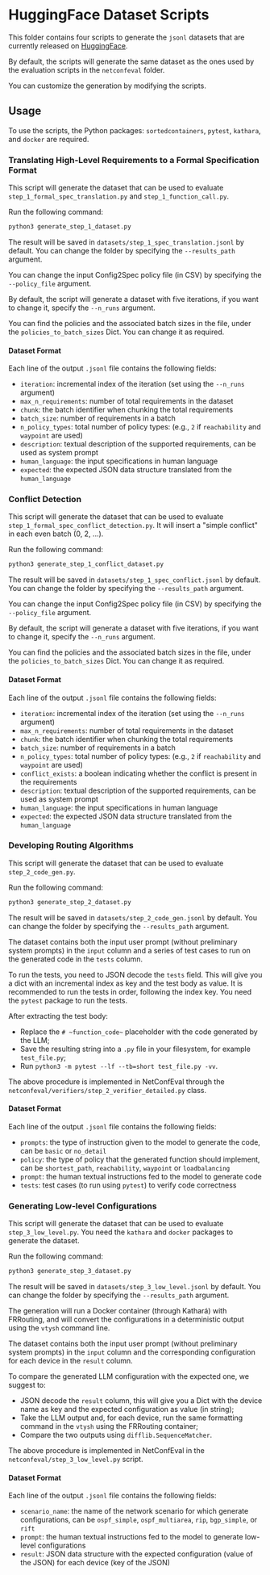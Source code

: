 # HuggingFace Dataset Scripts
This folder contains four scripts to generate the `jsonl` datasets that are currently released on [HuggingFace](https://huggingface.co/datasets/NetConfEval/NetConfEval).

By default, the scripts will generate the same dataset as the ones used by the evaluation scripts in the `netconfeval` folder.

You can customize the generation by modifying the scripts.

## Usage
To use the scripts, the Python packages: `sortedcontainers`, `pytest`, `kathara`, and `docker` are required.

### Translating High-Level Requirements to a Formal Specification Format
This script will generate the dataset that can be used to evaluate `step_1_formal_spec_translation.py` and `step_1_function_call.py`.

Run the following command:
```bash
python3 generate_step_1_dataset.py 
```

The result will be saved in `datasets/step_1_spec_translation.jsonl` by default. You can change the folder by specifying the `--results_path` argument.

You can change the input Config2Spec policy file (in CSV) by specifying the `--policy_file` argument.

By default, the script will generate a dataset with five iterations, if you want to change it, specify the `--n_runs` argument.

You can find the policies and the associated batch sizes in the file, under the `policies_to_batch_sizes` Dict. You can change it as required.

#### Dataset Format
Each line of the output `.jsonl` file contains the following fields:
- `iteration`: incremental index of the iteration (set using the `--n_runs` argument)
- `max_n_requirements`: number of total requirements in the dataset
- `chunk`: the batch identifier when chunking the total requirements
- `batch_size`: number of requirements in a batch
- `n_policy_types`: total number of policy types: (e.g., `2` if `reachability` and `waypoint` are used)
- `description`: textual description of the supported requirements, can be used as system prompt
- `human_language`: the input specifications in human language
- `expected`: the expected JSON data structure translated from the `human_language`

### Conflict Detection
This script will generate the dataset that can be used to evaluate `step_1_formal_spec_conflict_detection.py`.
It will insert a "simple conflict" in each even batch (0, 2, ...).

Run the following command:
```bash
python3 generate_step_1_conflict_dataset.py 
```

The result will be saved in `datasets/step_1_spec_conflict.jsonl` by default. You can change the folder by specifying the `--results_path` argument.

You can change the input Config2Spec policy file (in CSV) by specifying the `--policy_file` argument.

By default, the script will generate a dataset with five iterations, if you want to change it, specify the `--n_runs` argument.

You can find the policies and the associated batch sizes in the file, under the `policies_to_batch_sizes` Dict. You can change it as required.

#### Dataset Format
Each line of the output `.jsonl` file contains the following fields:
- `iteration`: incremental index of the iteration (set using the `--n_runs` argument)
- `max_n_requirements`: number of total requirements in the dataset
- `chunk`: the batch identifier when chunking the total requirements
- `batch_size`: number of requirements in a batch
- `n_policy_types`: total number of policy types: (e.g., `2` if `reachability` and `waypoint` are used)
- `conflict_exists`: a boolean indicating whether the conflict is present in the requirements
- `description`: textual description of the supported requirements, can be used as system prompt
- `human_language`: the input specifications in human language
- `expected`: the expected JSON data structure translated from the `human_language`

### Developing Routing Algorithms
This script will generate the dataset that can be used to evaluate `step_2_code_gen.py`.

Run the following command:
```bash
python3 generate_step_2_dataset.py
```

The result will be saved in `datasets/step_2_code_gen.jsonl` by default. You can change the folder by specifying the `--results_path` argument.

The dataset contains both the input user prompt (without preliminary system prompts) in the `input` column and a series of test cases to run on the generated code in the `tests` column.

To run the tests, you need to JSON decode the `tests` field. This will give you a dict with an incremental index as key and the test body as value.
It is recommended to run the tests in order, following the index key. You need the `pytest` package to run the tests. 

After extracting the test body:
- Replace the `# ~function_code~` placeholder with the code generated by the LLM;
- Save the resulting string into a `.py` file in your filesystem, for example `test_file.py`;
- Run `python3 -m pytest --lf --tb=short test_file.py -vv`.

The above procedure is implemented in NetConfEval through the `netconfeval/verifiers/step_2_verifier_detailed.py` class.

#### Dataset Format
Each line of the output `.jsonl` file contains the following fields:
- `prompts`: the type of instruction given to the model to generate the code, can be `basic` or `no_detail`
- `policy`: the type of policy that the generated function should implement, can be `shortest_path`, `reachability`, `waypoint` or `loadbalancing`
- `prompt`: the human textual instructions fed to the model to generate code
- `tests`: test cases (to run using `pytest`) to verify code correctness

### Generating Low-level Configurations
This script will generate the dataset that can be used to evaluate `step_3_low_level.py`.
You need the `kathara` and `docker` packages to generate the dataset.

Run the following command:
```bash
python3 generate_step_3_dataset.py
```

The result will be saved in `datasets/step_3_low_level.jsonl` by default. You can change the folder by specifying the `--results_path` argument.

The generation will run a Docker container (through Kathará) with FRRouting, and will convert the configurations in a deterministic output using the `vtysh` command line.

The dataset contains both the input user prompt (without preliminary system prompts) in the `input` column and the corresponding configuration for each device in the `result` column.

To compare the generated LLM configuration with the expected one, we suggest to:
- JSON decode the `result` column, this will give you a Dict with the device name as key and the expected configuration as value (in string);
- Take the LLM output and, for each device, run the same formatting command in the `vtysh` using the FRRouting container;
- Compare the two outputs using `difflib.SequenceMatcher`.

The above procedure is implemented in NetConfEval in the `netconfeval/step_3_low_level.py` script.

#### Dataset Format
Each line of the output `.jsonl` file contains the following fields:
- `scenario_name`: the name of the network scenario for which generate configurations, can be `ospf_simple`, `ospf_multiarea`, `rip`, `bgp_simple`, or `rift`
- `prompt`: the human textual instructions fed to the model to generate low-level configurations
- `result`: JSON data structure with the expected configuration (value of the JSON) for each device (key of the JSON)